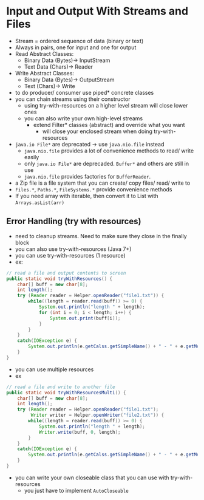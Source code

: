 # Input and Output With Streams and Files

- Stream = ordered sequence of data (binary or text)
- Always in pairs, one for input and one for output
- Read Abstract Classes:
  - Binary Data (Bytes)-> InputStream
  - Text Data (Chars)-> Reader
- Write Abstract Classes:
  - Binary Data (Bytes)-> OutputStream
  - Text (Chars)-> Write
- to do producer/ consumer use piped* concrete classes
- you can chain streams using their constructor
  - using try-with-resources on a higher level stream will close lower ones
  - you can also write your own high-level streams
      - extend Filter* classes (abstract) and override what you want
        - will close your enclosed stream when doing try-with-resources
- `java.io File*` are deprecated -> use `java.nio.file` instead
  - `java.nio.file` provides a lot of convenience methods to read/ write easily
  - only `java.io File*` are deprecaded. `Buffer*` and others are still in use
  - `java.nio.file` provides factories for `BufferReader`.
- a Zip file is a file system that you can create/ copy files/ read/ write to
- `Files.*`, `Paths.*`, `FileSystems.*` provide convenience methods
- If you need array with iterable, then convert it to List with `Arrays.asList(arr)`

## Error Handling (try with resources)

- need to cleanup streams. Need to make sure they close in the finally block
- you can also use try-with-resources (Java 7+)
- you can use try-with-resources (1 resource)
- ex:
```java
// read a file and output contents to screen
public static void tryWithResources() {
    char[] buff = new char[8];
    int length();
    try (Reader reader = Helper.openReader("file1.txt")) {
        while((length = reader.read(buff)) >= 0) {
            System.out.println("length " + length);
            for (int i = 0; i < length; i++) {
                System.out.print(buff[i]);
            }
        }
    }
    catch(IOException e) {
        System.out.println(e.getCalss.getSimpleName() + " - " + e.getMessage());
    }
}
```
- you can use multiple resources
- ex
```java
// read a file and write to another file
public static void tryWithResourcesMulti() {
    char[] buff = new char[8];
    int length();
    try (Reader reader = Helper.openReader("file1.txt");
         Writer writer = Helper.openWriter("file2.txt")) {
        while((length = reader.read(buff)) >= 0) {
            System.out.println("length " + length);
            Writer.write(buff, 0, length);
        }
    }
    catch(IOException e) {
        System.out.println(e.getCalss.getSimpleName() + " - " + e.getMessage());
    }
}
```
- you can write your own closeable class that you can use with try-with-resources
  - you just have to implement `AutoCloseable`

